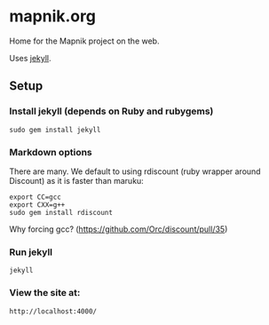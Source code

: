 # mapnik.org

Home for the Mapnik project on the web.

Uses [jekyll](https://github.com/mojombo/jekyll).


## Setup

### Install jekyll (depends on Ruby and rubygems)

    sudo gem install jekyll

### Markdown options

There are many. We default to using rdiscount (ruby wrapper around Discount)
as it is faster than maruku:

    export CC=gcc
    export CXX=g++
    sudo gem install rdiscount

Why forcing gcc? (https://github.com/Orc/discount/pull/35)

### Run jekyll

    jekyll

### View the site at:

    http://localhost:4000/
